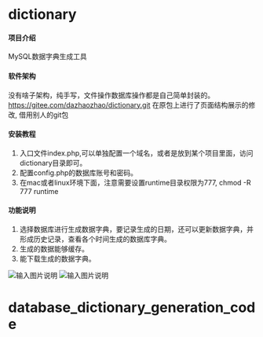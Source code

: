 # dictionary

#### 项目介绍
MySQL数据字典生成工具

#### 软件架构
没有啥子架构，纯手写，文件操作数据库操作都是自己简单封装的。
https://gitee.com/dazhaozhao/dictionary.git 
在原包上进行了页面结构展示的修改, 借用别人的git包


#### 安装教程

1. 入口文件index.php,可以单独配置一个域名，或者是放到某个项目里面，访问 dictionary目录即可。
2. 配置config.php的数据库账号和密码。
3. 在mac或者linux环境下面，注意需要设置runtime目录权限为777, chmod -R 777 runtime


#### 功能说明

1. 选择数据库进行生成数据字典，要记录生成的日期，还可以更新数据字典，并形成历史记录，查看各个时间生成的数据库字典。
2. 生成的数据能够缓存。
3. 能下载生成的数据字典。
		
![输入图片说明](https://images.gitee.com/uploads/images/2018/0709/084838_b344f66e_361161.png "index.png")
![输入图片说明](https://images.gitee.com/uploads/images/2018/0709/084851_33a14502_361161.png "show.png")
# database_dictionary_generation_code
